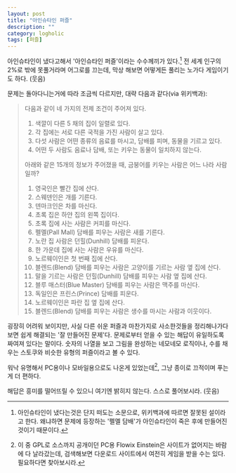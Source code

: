 ```yaml
---
layout: post
title: "아인슈타인 퍼즐"
description: ""
category: logholic
tags: [퍼즐]
---
```


아인슈타인이 냈다고해서 '아인슈타인 퍼즐'이라는 수수께끼가 있다.[^1]
전 세계 인구의 2%로 밖에 못풀거라며 어그로를 끄는데, 막상 해보면 어떻게든 풀리는 노가다 게임이기도 하다. (웃음)

[^1]: 아인슈타인이 냈다는것은 단지 떠도는 소문으로, 위키백과에 따르면 잘못된 설이라고 한다. 왜냐하면 문제에 등장하는 '펠멜 담배'가 아인슈타인이 죽은 후에 만들어진 것이기 때문이다.

문제는 돌아다니는거에 따라 조금씩 다르지만, 대략 다음과 같다(via 위키백과):

> 다음과 같이 네 가지의 전제 조건이 주어져 있다.
>
> 1. 색깔이 다른 5 채의 집이 일렬로 있다.
> 2. 각 집에는 서로 다른 국적을 가진 사람이 살고 있다.
> 3. 다섯 사람은 어떤 종류의 음료를 마시고, 담배를 피며, 동물을 기르고 있다.
> 4. 어떤 두 사람도 음료나 담배, 또는 키우는 동물이 일치하지 않는다.
>
> 아래와 같은 15개의 정보가 주어졌을 때, 금붕어를 키우는 사람은 어느 나라 사람일까?
>
> 1. 영국인은 빨간 집에 산다.
> 2. 스웨덴인은 개를 기른다.
> 3. 덴마크인은 차를 마신다.
> 4. 초록 집은 하얀 집의 왼쪽 집이다.
> 5. 초록 집에 사는 사람은 커피를 마신다.
> 6. 펠멜(Pall Mall) 담배를 피우는 사람은 새를 기른다.
> 7. 노란 집 사람은 던힐(Dunhill) 담배를 피운다.
> 8. 한 가운데 집에 사는 사람은 우유를 마신다.
> 9. 노르웨이인은 첫 번째 집에 산다.
> 10. 블렌드(Blend) 담배를 피우는 사람은 고양이를 기르는 사람 옆 집에 산다.
> 11. 말을 기르는 사람은 던힐(Dunhill) 담배를 피우는 사람 옆 집에 산다.
> 12. 블루 매스터(Blue Master) 담배를 피우는 사람은 맥주를 마신다.
> 13. 독일인은 프린스(Prince) 담배를 피운다.
> 14. 노르웨이인은 파란 집 옆 집에 산다.
> 15. 블렌드(Blend) 담배를 피우는 사람은 생수를 마시는 사람과 이웃이다.

굉장히 어려워 보이지만, 사실 다른 쉬운 퍼즐과 마찬가지로 사소한것들을 정리해나가다보면 쉽게 해결되는 '잘 만들어진 문제'다.
문제로부터 얻을 수 있는 해답이 유일하도록 짜여져 있다는 말이다.
숫자의 나열을 보고 그림을 완성하는 네모네모 로직이나, 수를 채우는 스토쿠와 비슷한 유형의 퍼즐이라고 볼 수 있다.

워낙 유명해서 PC용이나 모바일용으로도 나온게 있었는데[^2], 그냥 종이로 끄적이며 푸는게 더 편하다.

[^2]: 이 중 GPL로 소스까지 공개이던 PC용 Flowix Einstein은 사이트가 없어지는 바람에 다 날라갔는데, 검색해보면 다운로드 사이트에서 여전히 게임을 받을 수는 있다. 필요하다면 찾아보시라.

해답은 흥미를 떨어뜨릴 수 있으니 여기엔 밝히지 않는다.
스스로 풀어보시라. (웃음)
